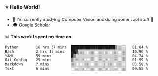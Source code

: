 ### ⭐️ Hello World!

<!--
**hologerry/hologerry** is a ✨ _special_ ✨ repository because its `README.md` (this file) appears on your GitHub profile.

Here are some ideas to get you started:

- 🔭 I’m currently working and studying on Computer Vision
- 🌱 I’m currently learning at Peking University
- 💬 Ask me about 
- 📫 How to reach me: E-mail
- 😄 Pronouns: he/his
- ⚡ Fun fact: Music is the Power
-->


- 🔭 I’m currently studying Computer Vision and doing some cool stuff 🤖
- 🎓 [Google Scholar](https://scholar.google.com/citations?user=3ykqW9wAAAAJ&hl=en)


📊 **This week I spent my time on**

<!--START_SECTION:waka-->

```text
Python        16 hrs 57 mins  ████████████████████▒░░░░   81.04 %
Bash          2 hrs 17 mins   ██▓░░░░░░░░░░░░░░░░░░░░░░   10.96 %
YAML          59 mins         █▒░░░░░░░░░░░░░░░░░░░░░░░   04.74 %
Git Config    25 mins         ▒░░░░░░░░░░░░░░░░░░░░░░░░   01.99 %
Markdown      7 mins          ░░░░░░░░░░░░░░░░░░░░░░░░░   00.58 %
Text          6 mins          ░░░░░░░░░░░░░░░░░░░░░░░░░   00.55 %
```

<!--END_SECTION:waka-->
